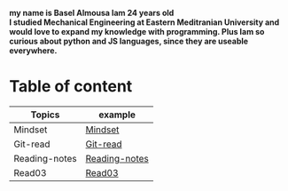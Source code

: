 **my name is Basel Almousa Iam 24 years old**  
**I studied Mechanical Engineering at Eastern Meditranian University and would love to expand my knowledge with programming. Plus Iam so curious about python and JS languages, since they are useable everywhere.** 
# Table of content  
| Topics   | example| 
| --       | --- |
|Mindset |[Mindset](https://basel-almousa.github.io/reading-notes/)|
|Git-read| [Git-read](https://basel-almousa.github.io/reading-notes/Git-read)|
|Reading-notes| [Reading-notes](https://basel-almousa.github.io/reading-notes/Reading-notes)|
|Read03| [Read03](https://basel-almousa.github.io/reading-notes/raed03)|
